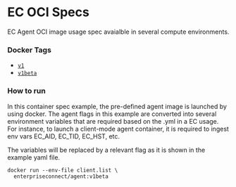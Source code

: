 # EC OCI Specs
EC Agent OCI image usage spec avaialble in several compute environments.

### Docker Tags
- [```v1```](https://github.com/Enterprise-connect/oci/blob/v1/spec/agt.Dockerfile)
- [```v1beta```](https://github.com/Enterprise-connect/oci/blob/v1beta/spec/agt.Dockerfile)

### How to run
In this container spec example, the pre-defined agent image is launched by using docker. The agent flags in this example are converted into several environment variables that are required based on the <agent-mode>.yml in a EC usage. For instance, to launch a client-mode agent container, it is required to ingest env vars EC_AID, EC_TID, EC_HST, etc. 
  
The variables will be replaced by a relevant flag as it is shown in the example yaml file.
```shell
docker run --env-file client.list \
  enterpriseconnect/agent:v1beta
```


